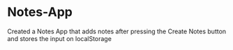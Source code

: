 # Notes-App
Created a Notes App that adds notes after pressing the Create Notes button and stores the input on localStorage